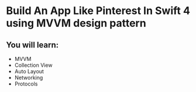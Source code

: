 # Build An App Like Pinterest In Swift 4 using MVVM design pattern



## You will learn:

- MVVM
- Collection View
- Auto Layout
- Networking
- Protocols
